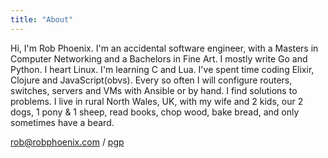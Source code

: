 ```yaml
---
title: "About"
---
```


Hi, I'm Rob Phoenix. I'm an accidental software engineer, with a Masters in
Computer Networking and a Bachelors in Fine Art. I mostly write Go and Python. I
heart Linux.  I'm learning C and Lua. I've spent time coding Elixir, Clojure and
JavaScript(obvs). Every so often I will configure routers, switches, servers and
VMs with Ansible or by hand. I find solutions to problems. I live in rural North
Wales, UK, with my wife and 2 kids, our 2 dogs, 1 pony & 1 sheep, read books,
chop wood, bake bread, and only sometimes have a beard.

rob@robphoenix.com / [pgp](https://keybase.io/robphoenix/pgp_keys.asc)
